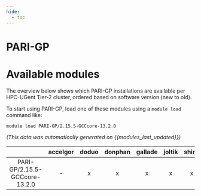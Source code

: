 ```yaml
---
hide:
  - toc
---
```


PARI-GP
=======

# Available modules


The overview below shows which PARI-GP installations are available per HPC-UGent Tier-2 cluster, ordered based on software version (new to old).

To start using PARI-GP, load one of these modules using a `module load` command like:

```shell
module load PARI-GP/2.15.5-GCCcore-13.2.0
```

*(This data was automatically generated on {{modules_last_updated}})*  

| |accelgor|doduo|donphan|gallade|joltik|shinx|skitty|
| :---: | :---: | :---: | :---: | :---: | :---: | :---: | :---: |
|PARI-GP/2.15.5-GCCcore-13.2.0|-|x|x|x|x|x|x|
